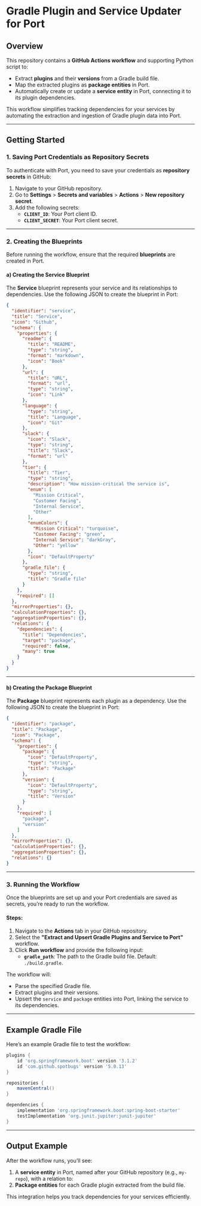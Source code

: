 
# Gradle Plugin and Service Updater for Port

## Overview

This repository contains a **GitHub Actions workflow** and supporting Python script to:
- Extract **plugins** and their **versions** from a Gradle build file.
- Map the extracted plugins as **package entities** in Port.
- Automatically create or update a **service entity** in Port, connecting it to its plugin dependencies.

This workflow simplifies tracking dependencies for your services by automating the extraction and ingestion of Gradle plugin data into Port.

---

## Getting Started

### 1. Saving Port Credentials as Repository Secrets

To authenticate with Port, you need to save your credentials as **repository secrets** in GitHub:

1. Navigate to your GitHub repository.
2. Go to **Settings** > **Secrets and variables** > **Actions** > **New repository secret**.
3. Add the following secrets:
   - **`CLIENT_ID`**: Your Port client ID.
   - **`CLIENT_SECRET`**: Your Port client secret.

---

### 2. Creating the Blueprints

Before running the workflow, ensure that the required **blueprints** are created in Port.

#### a) Creating the Service Blueprint

The **Service** blueprint represents your service and its relationships to dependencies. Use the following JSON to create the blueprint in Port:

```json
{
  "identifier": "service",
  "title": "Service",
  "icon": "Github",
  "schema": {
    "properties": {
      "readme": {
        "title": "README",
        "type": "string",
        "format": "markdown",
        "icon": "Book"
      },
      "url": {
        "title": "URL",
        "format": "url",
        "type": "string",
        "icon": "Link"
      },
      "language": {
        "type": "string",
        "title": "Language",
        "icon": "Git"
      },
      "slack": {
        "icon": "Slack",
        "type": "string",
        "title": "Slack",
        "format": "url"
      },
      "tier": {
        "title": "Tier",
        "type": "string",
        "description": "How mission-critical the service is",
        "enum": [
          "Mission Critical",
          "Customer Facing",
          "Internal Service",
          "Other"
        ],
        "enumColors": {
          "Mission Critical": "turquoise",
          "Customer Facing": "green",
          "Internal Service": "darkGray",
          "Other": "yellow"
        },
        "icon": "DefaultProperty"
      },
      "gradle_file": {
        "type": "string",
        "title": "Gradle file"
      }
    },
    "required": []
  },
  "mirrorProperties": {},
  "calculationProperties": {},
  "aggregationProperties": {},
  "relations": {
    "dependencies": {
      "title": "Dependencies",
      "target": "package",
      "required": false,
      "many": true
    }
  }
}
```

---

#### b) Creating the Package Blueprint

The **Package** blueprint represents each plugin as a dependency. Use the following JSON to create the blueprint in Port:

```json
{
  "identifier": "package",
  "title": "Package",
  "icon": "Package",
  "schema": {
    "properties": {
      "package": {
        "icon": "DefaultProperty",
        "type": "string",
        "title": "Package"
      },
      "version": {
        "icon": "DefaultProperty",
        "type": "string",
        "title": "Version"
      }
    },
    "required": [
      "package",
      "version"
    ]
  },
  "mirrorProperties": {},
  "calculationProperties": {},
  "aggregationProperties": {},
  "relations": {}
}
```

---

### 3. Running the Workflow

Once the blueprints are set up and your Port credentials are saved as secrets, you’re ready to run the workflow.

#### Steps:

1. Navigate to the **Actions** tab in your GitHub repository.
2. Select the **"Extract and Upsert Gradle Plugins and Service to Port"** workflow.
3. Click **Run workflow** and provide the following input:
   - **`gradle_path`**: The path to the Gradle build file. Default: `./build.gradle`.

The workflow will:
- Parse the specified Gradle file.
- Extract plugins and their versions.
- Upsert the `service` and `package` entities into Port, linking the service to its dependencies.

---

## Example Gradle File

Here’s an example Gradle file to test the workflow:

```gradle
plugins {
    id 'org.springframework.boot' version '3.1.2'
    id 'com.github.spotbugs' version '5.0.13'
}

repositories {
    mavenCentral()
}

dependencies {
    implementation 'org.springframework.boot:spring-boot-starter'
    testImplementation 'org.junit.jupiter:junit-jupiter'
}
```

---

## Output Example

After the workflow runs, you’ll see:

1. A **service entity** in Port, named after your GitHub repository (e.g., `my-repo`), with a relation to:
2. **Package entities** for each Gradle plugin extracted from the build file.

This integration helps you track dependencies for your services efficiently.
